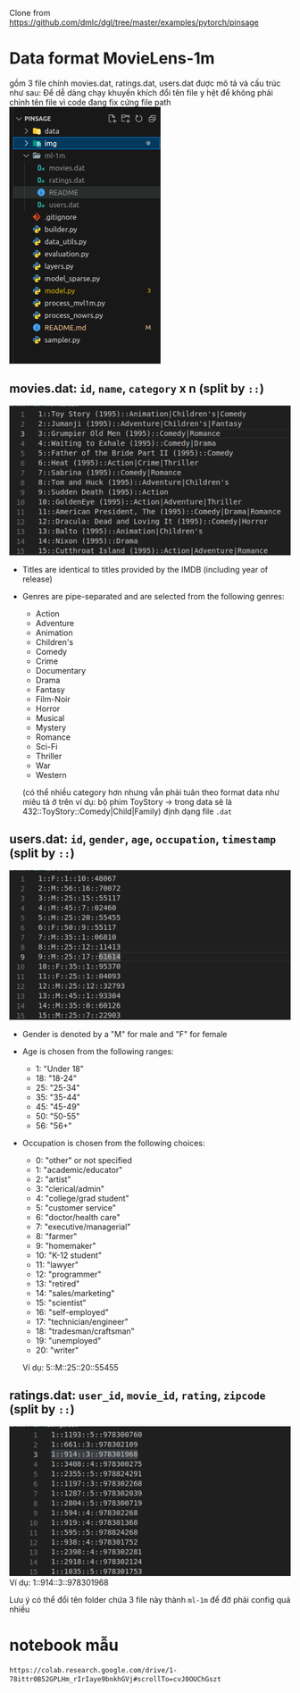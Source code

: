 Clone from https://github.com/dmlc/dgl/tree/master/examples/pytorch/pinsage


# Data format MovieLens-1m
gồm 3 file chính movies.dat, ratings.dat, users.dat được mô tả và cấu trúc như sau:
Để dễ dàng chạy khuyến khích đổi tên file y hệt để không phải chỉnh tên file vì code đang fix cứng file path
![Alt Text](img/fol.png)

## movies.dat: `id`, `name`, `category` x n (split by `::`)

![Alt Text](img/mv.png)

- Titles are identical to titles provided by the IMDB (including
year of release)
- Genres are pipe-separated and are selected from the following genres:

	* Action
	* Adventure
	* Animation
	* Children's
	* Comedy
	* Crime
	* Documentary
	* Drama
	* Fantasy
	* Film-Noir
	* Horror
	* Musical
	* Mystery
	* Romance
	* Sci-Fi
	* Thriller
	* War
	* Western

	(có thể nhiều category hơn nhưng vẫn phải tuân theo format data như miêu tả ở trên
	ví dụ: bộ phim ToyStory -> trong data sẽ là 432::ToyStory::Comedy|Child|Family) định dạng file `.dat`

## users.dat: `id`, `gender`, `age`, `occupation`, `timestamp` (split by `::`)

![Alt Text](img/user.png)

- Gender is denoted by a "M" for male and "F" for female
- Age is chosen from the following ranges:

	*  1:  "Under 18"
	* 18:  "18-24"
	* 25:  "25-34"
	* 35:  "35-44"
	* 45:  "45-49"
	* 50:  "50-55"
	* 56:  "56+"


- Occupation is chosen from the following choices:

	*  0:  "other" or not specified
	*  1:  "academic/educator"
	*  2:  "artist"
	*  3:  "clerical/admin"
	*  4:  "college/grad student"
	*  5:  "customer service"
	*  6:  "doctor/health care"
	*  7:  "executive/managerial"
	*  8:  "farmer"
	*  9:  "homemaker"
	* 10:  "K-12 student"
	* 11:  "lawyer"
	* 12:  "programmer"
	* 13:  "retired"
	* 14:  "sales/marketing"
	* 15:  "scientist"
	* 16:  "self-employed"
	* 17:  "technician/engineer"
	* 18:  "tradesman/craftsman"
	* 19:  "unemployed"
	* 20:  "writer"

	Ví dụ: 5::M::25::20::55455

## ratings.dat: `user_id`, `movie_id`, `rating`, `zipcode` (split by `::`)
![Alt Text](img/rt.png)
	Ví dụ: 1::914::3::978301968

Lưu ý có thể đổi tên folder chứa 3 file này thành `ml-1m` để đỡ phải config quá nhiều

# notebook mẫu

	https://colab.research.google.com/drive/1-78ittr0B52GPLHm_rIrIaye9bnkhGVj#scrollTo=cvJ0OUChGszt